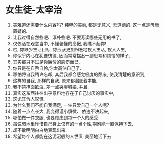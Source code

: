 # 女生徒-太宰治

1. 美难道还需要什么内容吗? 纯粹的美丽, 都是无意义, 无道德的. 这一点是毋庸置疑的.
2. 让我过得自然些吧、淳朴些吧. 不要再读哪些无用的书了,
3. 仅仅活在观念当中, 不懂装懂的高傲, 我瞧不起你!
4. 喂, 你缺少生活目标, 你应该更加积极地投入生活, 投入人生,
5. 你似乎内心在犹豫彷徨, 因而常常摆出一副思考和烦恼的样子,
6. 其实那只不过是你廉价的感伤而已,
7. 你只是在自矜自怜,你太高估自己了.
8. 哪怕将自我稍许忘却, 其后我都会感觉极度的颓废, 使我清楚的意识到,
9. 这样的自我, 那样的自我, 原来都潜匿着本能,
10. 我不禁掩面欲泣, 差一点哭爹喊娘, 并且,
11. 真实这东西往往出乎意料地存在于自己讨厌的事实中,
12. 这尤其令人叹慨.
13. 为什么我们不能自我满足, 一生只爱自己一个人呢?
14. 随着一点点长大, 我变得谨小慎微、 依违不决起来,
15. 哪怕做一件衣服, 也要顾虑到每一个人的感受.
16. 虽说暗地里珍惜自己身上仅有的一点个性,期盼能一直保持下去,
17. 却不敢明明白白地表现出来.
18. 希望每个人都能在这泥沼般的人世间, 美丽地活下去
